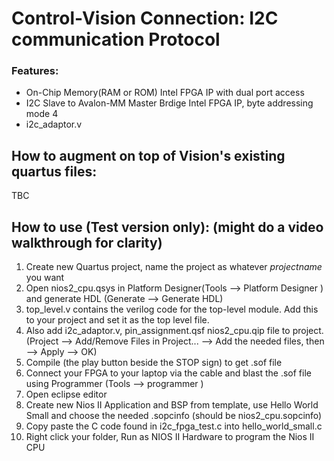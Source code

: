 # Control-Vision Connection: I2C communication Protocol

### Features:
- On-Chip Memory(RAM or ROM) Intel FPGA IP with dual port access 
- I2C Slave to Avalon-MM Master Brdige Intel FPGA IP, byte addressing mode 4
- i2c_adaptor.v

## How to augment on top of Vision's existing quartus files:
TBC

## How to use (Test version only): (might do a video walkthrough for clarity)
1. Create new Quartus project, name the project as whatever _projectname_ you want
2. Open nios2_cpu.qsys in Platform Designer(Tools --> Platform Designer ) and generate HDL (Generate --> Generate HDL)
3. top_level.v contains the verilog code for the top-level module. Add this to your project and set it as the top level file.
5. Also add i2c_adaptor.v, pin_assignment.qsf nios2_cpu.qip file to project. (Project --> Add/Remove Files in Project... --> Add the needed files, then -->  Apply --> OK)
6. Compile (the play button beside the STOP sign) to get .sof file
7. Connect your FPGA to your laptop via the cable and blast the .sof file using Programmer (Tools --> programmer )
8. Open eclipse editor
9. Create new Nios II Application and BSP from template, use Hello World Small and choose the needed .sopcinfo (should be nios2_cpu.sopcinfo)
10. Copy paste the C code found in i2c_fpga_test.c into hello_world_small.c
11. Right click your folder, Run as NIOS II Hardware to program the Nios II CPU
